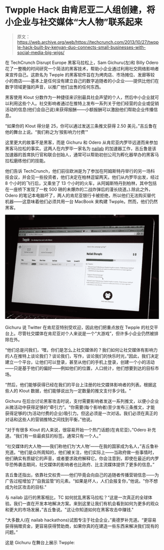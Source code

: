 # Twpple Hack 由肯尼亚二人组创建，将小企业与社交媒体“大人物”联系起来

> 原文：<https://web.archive.org/web/https://techcrunch.com/2013/10/27/twpple-hack-built-by-kenyan-duo-connects-small-businesses-with-social-media-big-wigs/>

在 TechCrunch Disrupt Europe 黑客马拉松上，Sam Gichuru(左)和 Billy Odero 花了一整晚的时间研究一个简洁的黑客技术，帮助小企业通过利用社交网络影响者来宣传自己。这款名为 Twpple 的黑客软件旨在为烤肉店、市场摊位、发廊等较小的商店——基本上是任何没有建立自己的数字追随者的小企业——提供比他们在数字领域更强的声音，以推广他们出售的任何东西。

黑客使用 Klout 分数作为一种捷径来识别最具社会声望的个人，然后中小企业就可以利用这些个人。社交影响者通过在推特上发布一系列关于他们经营的企业或促销活动的信息(他们会自己说)来获得报酬——小额报酬可以激励他们帮助企业传播信息。

“如果你的 Klout 得分是 25，你可以通过发送三条推文获得 2.50 美元，”吉丘鲁在他的舞台上说。“我们称之为‘按影响力付费’"

这里更大的故事不是黑客，而是 Gichuru 和 Odero 从肯尼亚内罗毕远道而来参加黑客马拉松的事实。这两人在内罗毕一家名为 [nailab](https://web.archive.org/web/20221006163850/http://nailab.co.ke/) 的加速器工作，吉丘鲁是该加速器的首席执行官和联合创始人，通常可以帮助初创公司为孵化器举办的黑客马拉松磨练他们的技能。

他们告诉 TechCrunch，他们前往欧洲是为了参加在阿姆斯特丹举行的另一场科技会议，并会见一些投资者，他们决定在柏林逗留两天。他们从内罗毕出发，经过 8 个小时的飞行后，又乘坐了 13 个小时的火车，从阿姆斯特丹到柏林，其中包括在一座桥下发现了一枚 500 磅的未爆炸的二战炸弹后的漫长绕道。).除此之外，Odero 的笔记本电脑坏了，两人的肯尼亚银行卡被拒绝，所以他们无法购买替代机器——这意味着他们必须共用一台 MacBook 来构建 Twpple。然而，他们仍然黑客。

[![twpple-screen](img/3c16d29e2fa35e2d117b940c22466b6b.png)](https://web.archive.org/web/20221006163850/https://beta.techcrunch.com/2013/10/27/twpple-hack-built-by-kenyan-duo-connects-small-businesses-with-social-media-big-wigs/twpple-screen/)

Gichuru 说 Twitter 在肯尼亚特别受欢迎，因此他们把重点放在 Twpple 的社交平台上。尽管社交媒体在肯尼亚对个人来说是一个“大游戏”，但许多小企业仍然被排除在外。

“他们总是问我们，‘嘿，你们是怎么上社交媒体的？我们如何让社交媒体有影响力的人在推特上谈论我们？谈论我们，写作，谈论我们的快乐时光，”因此，我们决定建立一个平台，让他们可以登录，甚至从他们的手机上登录，创建一个小的活动——只是基于他们的偏好——例如他们的位置，人口统计，他们想要到达的目标市场。

“然后，他们能够获得已经在我们的平台上注册的社交媒体影响者的列表。根据这些人的 Klout 数据，他们能够说出为一定数量的推文支付多少钱。"

Gichuru 在后台讨论黑客攻击时说，支付需要影响者发送一系列推文，以便小企业从微活动中获得足够的“牵引力”。“你需要(每个影响者)至少发布三条推文，才能获得足够的(为活动付费的企业)吸引力。但这必须是一次对话。我们必须在真正的对话和这些人的营销推特之间找到平衡，”他说。

“对于有很多 Klout 的人来说，很容易开始一个热门话题(在肯尼亚)，”Odero 补充道。“我们有一些最疯狂的标签。通常只有一个人。”

“社交媒体的大人物——我们称他们为‘大人物’——在我的国家成为名人，”吉丘鲁补充道。“他们是众所周知的，他们被关注，他们实际上——当政府做一些事情时，他们确实有质疑它的声音，或者要求政府解释它。你会注意到，即使在最近的内罗毕恐怖袭击期间，社交媒体的影响者也比政府、比主流媒体提供了更多的信息。”

吉丘鲁还指出，依靠社交权贵——他们毕竟会向自己的追随者传播营销信息——为广告过程增加了“自我监管”的元素。“如果是坏人，人们会报复你，”他说。"你不想成为社区攻击的目标."

与 nailab 运行的黑客相比，TC 如何扰乱黑客马拉松？“这是一次真正的全球体验。我们一直在开发本地解决方案。来到这里让我们有机会看到如何为更多的观众和更大的市场发展，”吉丘鲁说。"这让你知道如何在黑客攻击中赚钱."

“大多数人(在 nailab hackathons)试图专注于社会企业，”奥德罗补充道。“更容易获得捐赠资金，更容易获得赞助商，如果你真的在建造一些东西来解决我们现有的问题。”

这是 Gichuru 在舞台上展示 Twpple: